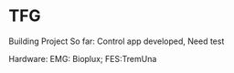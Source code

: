 # TFG

Building Project
So far:
Control app developed,
Need test

Hardware:
EMG: Bioplux;
FES:TremUna
